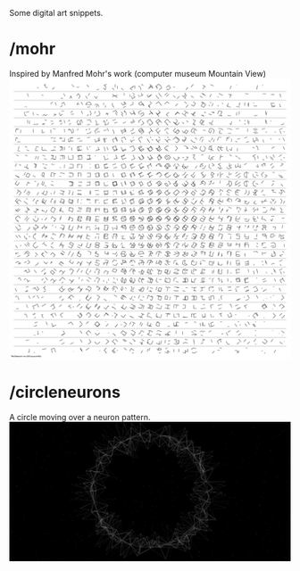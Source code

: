 Some digital art snippets.

# /mohr
Inspired by Manfred Mohr's work (computer museum Mountain View)
![Mohr](mohr/out.png)

# /circleneurons
A circle moving over a neuron pattern.
![Circleneurons](circleneurons/circleneurons.png)